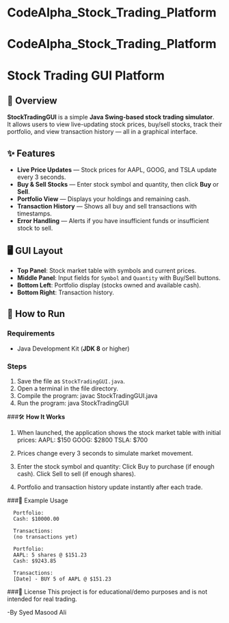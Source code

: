 # CodeAlpha_Stock_Trading_Platform
# CodeAlpha_Stock_Trading_Platform
# Stock Trading GUI Platform

## 📌 Overview
**StockTradingGUI** is a simple **Java Swing-based stock trading simulator**.  
It allows users to view live-updating stock prices, buy/sell stocks, track their portfolio, and view transaction history — all in a graphical interface.

## ✨ Features
- **Live Price Updates** — Stock prices for AAPL, GOOG, and TSLA update every 3 seconds.
- **Buy & Sell Stocks** — Enter stock symbol and quantity, then click **Buy** or **Sell**.
- **Portfolio View** — Displays your holdings and remaining cash.
- **Transaction History** — Shows all buy and sell transactions with timestamps.
- **Error Handling** — Alerts if you have insufficient funds or insufficient stock to sell.

## 🖥️ GUI Layout
- **Top Panel**: Stock market table with symbols and current prices.
- **Middle Panel**: Input fields for `Symbol` and `Quantity` with Buy/Sell buttons.
- **Bottom Left**: Portfolio display (stocks owned and available cash).
- **Bottom Right**: Transaction history.

## 🚀 How to Run
### **Requirements**
- Java Development Kit (**JDK 8** or higher)

### **Steps**
1. Save the file as `StockTradingGUI.java`.
2. Open a terminal in the file directory.
3. Compile the program:
   javac StockTradingGUI.java
4. Run the program:
   java StockTradingGUI

###🛠️ **How It Works**

1. When launched, the application shows the stock market table with initial prices:
   AAPL: $150
   GOOG: $2800
   TSLA: $700

2. Prices change every 3 seconds to simulate market movement.

3. Enter the stock symbol and quantity:
   Click Buy to purchase (if enough cash).
   Click Sell to sell (if enough shares).

4. Portfolio and transaction history update instantly after each trade.

###📸 Example Usage
```Initial State
  Portfolio:
  Cash: $10000.00

  Transactions:
  (no transactions yet)
```

```After Buying 5 AAPL @ $151.23
  Portfolio:
  AAPL: 5 shares @ $151.23
  Cash: $9243.85

  Transactions:
  [Date] - BUY 5 of AAPL @ $151.23
```

###📄 License
This project is for educational/demo purposes and is not intended for real trading.

-By Syed Masood Ali


